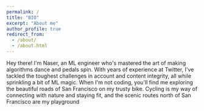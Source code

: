 ```yaml
---
permalink: /
title: "BIO"
excerpt: "About me"
author_profile: true
redirect_from: 
  - /about/
  - /about.html
---
```

Hey there! I'm Naser, an ML engineer who's mastered the art of making algorithms dance and pedals spin. With years of experience at Twitter, I've tackled the toughest challenges in account and content integrity, all while sprinkling a bit of ML magic.
When I'm not coding, you'll find me exploring the beautiful roads of San Francisco on my trusty bike. Cycling is my way of connecting with nature and staying fit, and the scenic routes north of San Francisco are my playground

